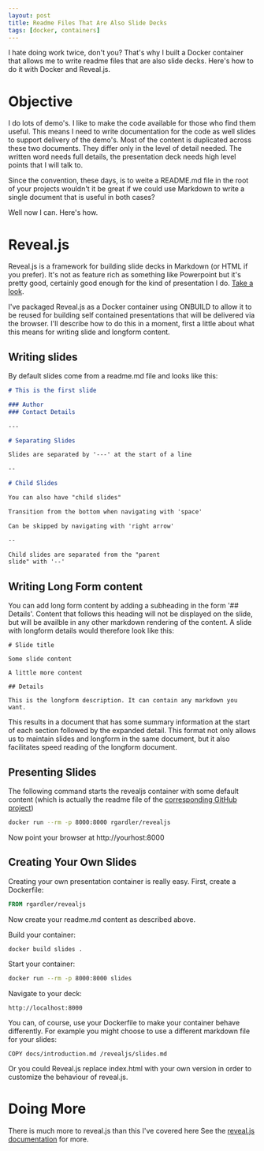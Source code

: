 ```yaml
---
layout: post
title: Readme Files That Are Also Slide Decks
tags: [docker, containers]
---
```


I hate doing work twice, don't you? That's why I built a Docker
container that allows me to write readme files that are also slide
decks. Here's how to do it with Docker and Reveal.js.

# Objective

I do lots of demo's. I like to make the code available for those who
find them useful. This means I need to write documentation for the
code as well slides to support delivery of the demo's. Most of the
content is duplicated across these two documents. They differ only in
the level of detail needed. The written word needs full details, the
presentation deck needs high level points that I will talk to.

Since the convention, these days, is to weite a README.md file in the
root of your projects wouldn't it be great if we could use Markdown to
write a single document that is useful in both cases?

Well now I can. Here's how.

# Reveal.js

Reveal.js is a framework for building slide decks in Markdown (or HTML
if you prefer). It's not as feature rich as something like Powerpoint
but it's pretty good, certainly good enough for the kind of
presentation I do. [Take a look](http://revealjs.jit.su/).

I've packaged Reveal.js as a Docker container using ONBUILD to allow
it to be reused for building self contained presentations that will be
delivered via the browser. I'll describe how to do this in a moment,
first a little about what this means for writing slide and longform
content.

## Writing slides

By default slides come from a readme.md file and looks like this:

```markdown
# This is the first slide

### Author
### Contact Details

---

# Separating Slides

Slides are separated by '---' at the start of a line

--

# Child Slides

You can also have "child slides"

Transition from the bottom when navigating with 'space'

Can be skipped by navigating with 'right arrow'

--

Child slides are separated from the "parent
slide" with '--'

```

## Writing Long Form content

You can add long form content by adding a subheading in the form '##
Details'. Content that follows this heading will not be displayed on
the slide, but will be availble in any other markdown rendering of the
content. A slide with longform details would therefore look like this:

```
# Slide title

Some slide content

A little more content

## Details

This is the longform description. It can contain any markdown you
want.
```

This results in a document that has some summary information at the
start of each section followed by the expanded detail. This format not
only allows us to maintain slides and longform in the same document,
but it also facilitates speed reading of the longform document.

## Presenting Slides

The following command starts the revealjs container with some default content
(which is actually the readme file of the
[corresponding GitHub project](https://github.com/rgardler/docker-demos/tree/master/revealjs))

```bash
docker run --rm -p 8000:8000 rgardler/revealjs
```

Now point your browser at http://yourhost:8000

## Creating Your Own Slides

Creating your own presentation container is really easy. First, create
a Dockerfile:

```Dockerfile
FROM rgardler/revealjs
```

Now create your readme.md content as described above.

Build your container:

```bash
docker build slides .
```

Start your container:

```bash
docker run --rm -p 8000:8000 slides
```

Navigate to your deck:

```
http://localhost:8000
```

You can, of course, use your Dockerfile to make your container
behave differently. For example you might choose to use a different
markdown file for your slides:

```
COPY docs/introduction.md /revealjs/slides.md
```

Or you could Reveal.js replace index.html with your own version in
order to customize the behaviour of reveal.js.

# Doing More

There is much more to reveal.js than this I've covered here See the
[reveal.js documentation](https://github.com/hakimel/reveal.js) for
more.




